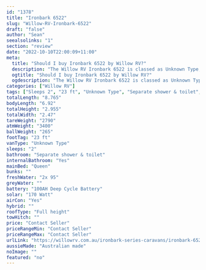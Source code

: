 ```yaml
---
id: "1378"
title: "Ironbark 6522"
slug: "Willow-RV-Ironbark-6522"
draft: "false"
author: "Sean"
seealsolinks: "1"
section: "review"
date: "2022-10-10T22:00:09+11:00"
meta:
  title: "Should I buy Ironbark 6522 by Willow RV?"
  description: "The Willow RV Ironbark 6522 is classed as Unknown Type, and sleeps 2 people. It is Australian made and comes in at 23 ft. It generally has Separate shower & toilet."
  ogtitle: "Should I buy Ironbark 6522 by Willow RV?"
  ogdescription: "The Willow RV Ironbark 6522 is classed as Unknown Type, and sleeps 2 people. It is Australian made and comes in at 23 ft. It generally has Separate shower & toilet."
categories: ["Willow RV"]
tags: ["Sleeps 2", "23 ft", "Unknown Type", "Separate shower & toilet", "Full height", "Price Unknown"]
totalLength: "8.765"
bodyLength: "6.92"
totalHeight: "2.955"
totalWidth: "2.47"
tareWeight: "2790"
atmWeight: "3400"
ballWeight: "265"
footTag: "23 ft"
vanType: "Unknown Type"
sleeps: "2"
bathroom: "Separate shower & toilet"
internalBathroom: "Yes"
mainBed: "Queen"
bunks: ""
freshWater: "2x 95"
greyWater: ""
battery: "100AH Deep Cycle Battery"
solar: "170 Watt"
airCon: "Yes"
hybrid: ""
roofType: "Full height"
towHitch: ""
price: "Contact Seller"
priceRangeMin: "Contact Seller"
priceRangeMax: "Contact Seller"
urlLink: "https://willowrv.com.au/ironbark-series-caravans/ironbark-6522-slider-caravan/"
aussieMade: "Australian made"
noImage: ""
featured: "no"
---
```

